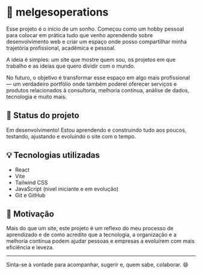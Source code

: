 # 💼 melgesoperations

Esse projeto é o início de um sonho. Começou como um hobby pessoal para colocar em prática tudo que venho aprendendo sobre desenvolvimento web e criar um espaço onde posso compartilhar minha trajetória profissional, acadêmica e pessoal.

A ideia é simples: um site que mostre quem sou, os projetos em que trabalho e as ideias que quero dividir com o mundo.

No futuro, o objetivo é transformar esse espaço em algo mais profissional — um verdadeiro portfólio onde também poderei oferecer serviços e produtos relacionados à consultoria, melhoria contínua, análise de dados, tecnologia e muito mais.

## 🚧 Status do projeto

Em desenvolvimento! Estou aprendendo e construindo tudo aos poucos, testando, ajustando e evoluindo o site com o tempo.

## 💡 Tecnologias utilizadas

- React
- Vite
- Tailwind CSS
- JavaScript (nível iniciante e em evolução)
- Git e GitHub

## 📌 Motivação

Mais do que um site, este projeto é um reflexo do meu processo de aprendizado e de como acredito que a tecnologia, a organização e a melhoria contínua podem ajudar pessoas e empresas a evoluírem com mais eficiência e leveza.

---

Sinta-se à vontade para acompanhar, sugerir e, quem sabe, colaborar. 😄
